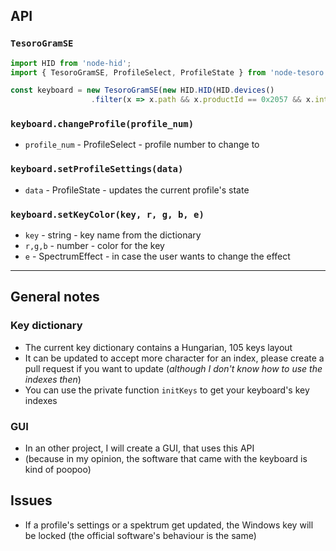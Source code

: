 ## API

### `TesoroGramSE`

```js
import HID from 'node-hid';
import { TesoroGramSE, ProfileSelect, ProfileState } from 'node-tesoro';

const keyboard = new TesoroGramSE(new HID.HID(HID.devices()
                  .filter(x => x.path && x.productId == 0x2057 && x.interface == 1 && x.path.includes("col05"))[0].path!));
```

### `keyboard.changeProfile(profile_num)`

- `profile_num` - ProfileSelect - profile number to change to

### `keyboard.setProfileSettings(data)`

- `data` - ProfileState - updates the current profile's state

### `keyboard.setKeyColor(key, r, g, b, e)`

- `key` - string - key name from the dictionary
- `r,g,b` - number - color for the key
- `e` - SpectrumEffect - in case the user wants to change the effect
-----

## General notes

### Key dictionary

- The current key dictionary contains a Hungarian, 105 keys layout
- It can be updated to accept more character for an index, please create a pull request if you want to update (*although I don't know how to use the indexes then*)
- You can use the private function `initKeys` to get your keyboard's key indexes

### GUI

- In an other project, I will create a GUI, that uses this API
- (because in my opinion, the software that came with the keyboard is kind of poopoo)

## Issues

- If a profile's settings or a spektrum get updated, the Windows key will be locked (the official software's behaviour is the same)
